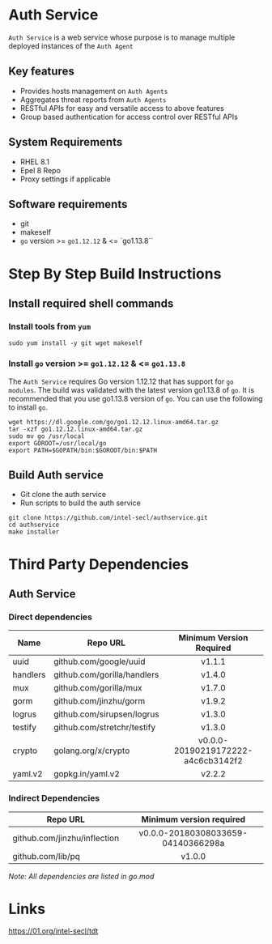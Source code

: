 # Auth Service

`Auth Service` is a web service whose purpose is to manage multiple deployed instances of the `Auth Agent`

## Key features
- Provides hosts management on `Auth Agents`
- Aggregates threat reports from `Auth Agents`
- RESTful APIs for easy and versatile access to above features
- Group based authentication for access control over RESTful APIs

## System Requirements
- RHEL 8.1
- Epel 8 Repo
- Proxy settings if applicable

## Software requirements
- git
- makeself
- `go` version >= `go1.12.12` & <= `go1.13.8``

# Step By Step Build Instructions

## Install required shell commands

### Install tools from `yum`
```shell
sudo yum install -y git wget makeself
```

### Install `go` version >= `go1.12.12` & <= `go1.13.8`
The `Auth Service` requires Go version 1.12.12 that has support for `go modules`. The build was validated with the latest version go1.13.8 of `go`. It is recommended that you use go1.13.8 version of `go`. You can use the following to install `go`.
```shell
wget https://dl.google.com/go/go1.12.12.linux-amd64.tar.gz
tar -xzf go1.12.12.linux-amd64.tar.gz
sudo mv go /usr/local
export GOROOT=/usr/local/go
export PATH=$GOPATH/bin:$GOROOT/bin:$PATH
```

## Build Auth service

- Git clone the auth service
- Run scripts to build the auth service

```shell
git clone https://github.com/intel-secl/authservice.git
cd authservice
make installer
```

# Third Party Dependencies

## Auth Service

### Direct dependencies

| Name     | Repo URL                    | Minimum Version Required           |
| -------- | --------------------------- | :--------------------------------: |
| uuid     | github.com/google/uuid      | v1.1.1                             |
| handlers | github.com/gorilla/handlers | v1.4.0                             |
| mux      | github.com/gorilla/mux      | v1.7.0                             |
| gorm     | github.com/jinzhu/gorm      | v1.9.2                             |
| logrus   | github.com/sirupsen/logrus  | v1.3.0                             |
| testify  | github.com/stretchr/testify | v1.3.0                             |
| crypto   | golang.org/x/crypto         | v0.0.0-20190219172222-a4c6cb3142f2 |
| yaml.v2  | gopkg.in/yaml.v2            | v2.2.2                             |

### Indirect Dependencies

| Repo URL                     | Minimum version required           |
| -----------------------------| :--------------------------------: |
| github.com/jinzhu/inflection | v0.0.0-20180308033659-04140366298a |
| github.com/lib/pq            | v1.0.0                             |

*Note: All dependencies are listed in go.mod*

# Links
https://01.org/intel-secl/tdt
